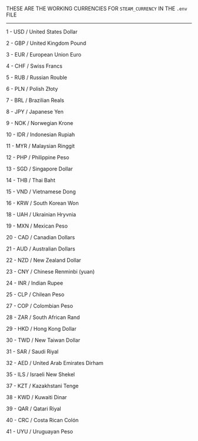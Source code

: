 THESE ARE THE WORKING CURRENCIES FOR `STEAM_CURRENCY` IN THE `.env` FILE

---

1 - USD / United States Dollar

2 - GBP / United Kingdom Pound

3 - EUR / European Union Euro

4 - CHF / Swiss Francs

5 - RUB / Russian Rouble

6 - PLN / Polish Złoty

7 - BRL / Brazilian Reals

8 - JPY / Japanese Yen

9 - NOK / Norwegian Krone

10 - IDR / Indonesian Rupiah

11 - MYR / Malaysian Ringgit

12 - PHP / Philippine Peso

13 - SGD / Singapore Dollar

14 - THB / Thai Baht

15 - VND / Vietnamese Dong

16 - KRW / South Korean Won

18 - UAH / Ukrainian Hryvnia

19 - MXN / Mexican Peso

20 - CAD / Canadian Dollars

21 - AUD / Australian Dollars

22 - NZD / New Zealand Dollar

23 - CNY / Chinese Renminbi (yuan)

24 - INR / Indian Rupee

25 - CLP / Chilean Peso

27 - COP / Colombian Peso

28 - ZAR / South African Rand

29 - HKD / Hong Kong Dollar

30 - TWD / New Taiwan Dollar

31 - SAR / Saudi Riyal

32 - AED / United Arab Emirates Dirham

35 - ILS / Israeli New Shekel

37 - KZT / Kazakhstani Tenge

38 - KWD / Kuwaiti Dinar

39 - QAR / Qatari Riyal

40 - CRC / Costa Rican Colón

41 - UYU / Uruguayan Peso
